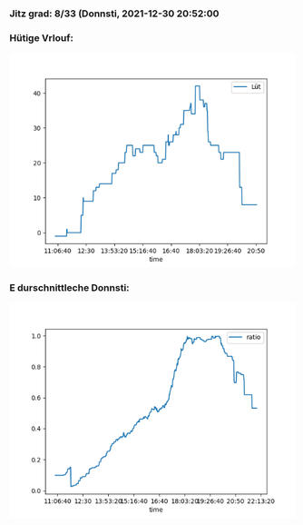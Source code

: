 ### Jitz grad: 8/33 (Donnsti, 2021-12-30 20:52:00

### Hütige Vrlouf:
![Graph](Today.png)

### E durschnittleche Donnsti:
![Graph](Donnsti.png)